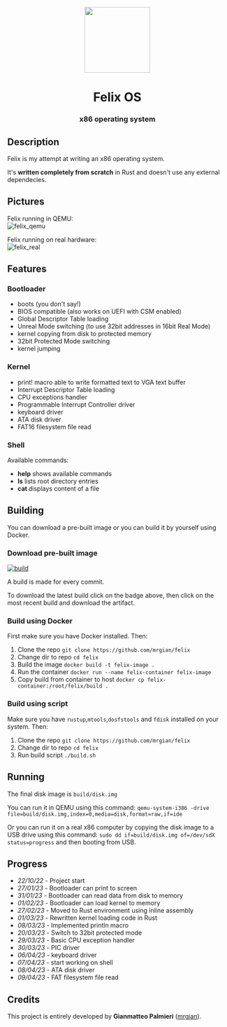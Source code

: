 <p align="center"><img src="https://user-images.githubusercontent.com/10211171/231185775-eb188a74-a133-45f6-8f2b-21cc1d498a0a.jpg" height=150></p>
<h1 align="center">Felix OS</h1>
<h3 align="center">
x86 operating system
</h3>

## Description

Felix is my attempt at writing an x86 operating system.

It's **written completely from scratch** in Rust and doesn't use any external dependecies.

## Pictures
Felix running in QEMU:<br>
![felix_qemu](https://user-images.githubusercontent.com/10211171/230795939-eab6ab78-5c88-4ece-8dc1-f0e7faca9df9.png)

Felix running on real hardware:<br>
![felix_real](https://user-images.githubusercontent.com/10211171/230796141-b2c62d63-5c4e-4d8b-a9ee-3669bdee48b0.jpg)

## Features

### Bootloader
- boots (you don't say!)
- BIOS compatible (also works on UEFI with CSM enabled)
- Global Descriptor Table loading
- Unreal Mode switching (to use 32bit addresses in 16bit Real Mode)
- kernel copying from disk to protected memory
- 32bit Protected Mode switching
- kernel jumping

### Kernel
- print! macro able to write formatted text to VGA text buffer 
- Interrupt Descriptor Table loading
- CPU exceptions handler
- Programmable Interrupt Controller driver
- keyboard driver
- ATA disk driver
- FAT16 filesystem file read

### Shell
Available commands:
- **help** shows available commands
- **ls** lists root directory entries
- **cat <filename>** displays content of a file

## Building

You can download a pre-built image or you can build it by yourself using Docker.

### Download pre-built image
[![build](https://github.com/mrgian/felix/actions/workflows/docker.yml/badge.svg)](https://github.com/mrgian/felix/actions)

A build is made for every commit.

To download the latest build click on the badge above, then click on the most recent build and download the artifact.

### Build using Docker
First make sure you have Docker installed. Then:

1. Clone the repo `git clone https://github.com/mrgian/felix`
2. Change dir to repo `cd felix`
3. Build the image `docker build -t felix-image .`
4. Run the container `docker run --name felix-container felix-image`
5. Copy build from container to host `docker cp felix-container:/root/felix/build .`

### Build using script
Make sure you have `rustup`,`mtools`,`dosfstools` and `fdisk` installed on your system. Then:

1. Clone the repo `git clone https://github.com/mrgian/felix`
2. Change dir to repo `cd felix`
3. Run build script `./build.sh`

## Running
The final disk image is `build/disk.img`

You can run it in QEMU using this command: `qemu-system-i386 -drive file=build/disk.img,index=0,media=disk,format=raw,if=ide`

Or you can run it on a real x86 computer by copying the disk image to a USB drive using this command: `sudo dd if=build/disk.img of=/dev/sdX status=progress` and then booting from USB.

## Progress
- *22/10/22* - Project start
- *27/01/23* - Bootloader can print to screen
- *31/01/23* - Bootloader can read data from disk to memory
- *01/02/23* - Bootloader can load kernel to memory
- *27/02/23* - Moved to Rust environment using inline assembly
- *01/03/23* - Rewritten kernel loading code in Rust
- *08/03/23* - Implemented println macro
- *20/03/23* - Switch to 32bit protected mode
- *29/03/23* - Basic CPU exception handler
- *30/03/23* - PIC driver
- *06/04/23* - keyboard driver
- *07/04/23* - start working on shell
- *08/04/23* - ATA disk driver
- *09/04/23* - FAT filesystem file read


## Credits
This project is entirely developed by **Gianmatteo Palmieri** ([mrgian](https://github.com/mrgian)).
